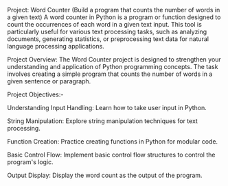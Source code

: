 Project: Word Counter (Build a program that
counts the number of words in a given text)
   A word counter in Python is a program or function designed to count the occurrences of each word in a given text input. This tool is particularly useful for various text processing tasks, such as analyzing documents, generating statistics, or preprocessing text data for natural language processing applications.

Project Overview:
   The Word Counter project is designed to strengthen your understanding and application of Python
programming concepts. The task involves creating a simple program that counts the number of
words in a given sentence or paragraph.

Project Objectives:-

Understanding Input Handling:  Learn how to take user input in Python.

String Manipulation:  Explore string manipulation techniques for text processing.

Function Creation:  Practice creating functions in Python for modular code.

Basic Control Flow:  Implement basic control flow structures to control the program's logic.

Output Display:  Display the word count as the output of the program.


